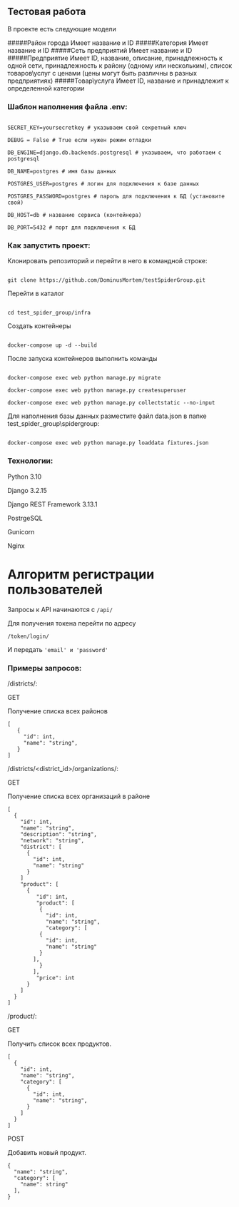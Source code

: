 ## Тестовая работа

В проекте есть следующие модели

#####Район города
Имеет название и ID
#####Категория
Имеет название и ID
#####Сеть предприятий
Имеет название и ID
#####Предприятие
Имеет ID, название, описание, принадлежность к одной сети, принадлежность к району (одному или нескольким), список товаров\услуг с ценами (цены могут быть различны в разных предприятиях)
#####Товар\услуга
Имеет ID, название и принадлежит к определенной категории
 

### Шаблон наполнения файла .env: 

 

``` 

SECRET_KEY=yoursecretkey # указываем свой секретный ключ

DEBUG = False # True если нужен режим отладки

DB_ENGINE=django.db.backends.postgresql # указываем, что работаем с postgresql 

DB_NAME=postgres # имя базы данных 

POSTGRES_USER=postgres # логин для подключения к базе данных 

POSTGRES_PASSWORD=postgres # пароль для подключения к БД (установите свой) 

DB_HOST=db # название сервиса (контейнера) 

DB_PORT=5432 # порт для подключения к БД  

``` 

 

 

### Как запустить проект: 

 

Клонировать репозиторий и перейти в него в командной строке: 

``` 

git clone https://github.com/DominusMortem/testSpiderGroup.git 

``` 

 
Перейти в каталог
``` 

cd test_spider_group/infra 

``` 

Создать контейнеры 

``` 

docker-compose up -d --build 

``` 

После запуска контейнеров выполнить команды 

``` 

docker-compose exec web python manage.py migrate 

docker-compose exec web python manage.py createsuperuser 

docker-compose exec web python manage.py collectstatic --no-input 

``` 

Для наполнения базы данных разместите файл data.json в папке test_spider_group\spidergroup: 

``` 

docker-compose exec web python manage.py loaddata fixtures.json 

``` 

 

### Технологии: 

Python 3.10 

Django 3.2.15

Django REST Framework 3.13.1

PostrgeSQL 

Gunicorn

Nginx 

 

# Алгоритм регистрации пользователей 


Запросы к API начинаются с ```/api/```

Для получения токена перейти по адресу
```
/token/login/
```
И передать ```'email' и 'password'```

### Примеры запросов: 




 /districts/: 

GET 

Получение списка всех районов 


``` 
[
   { 
     "id": int, 
     "name": "string", 
   }
] 
``` 

 /districts/<district_id>/organizations/: 

GET 

Получение списка всех организаций в районе

```  
[ 
  { 
    "id": int, 
    "name": "string", 
    "description": "string",
    "network": "string",
    "district": [ 
      { 
        "id": int, 
        "name": "string" 
      } 
    ]
    "product": [ 
      { 
         "id": int, 
         "product": [ 
          { 
            "id": int, 
            "name": "string",
            "category": [ 
          { 
            "id": int, 
            "name": "string" 
          } 
        ], 
          } 
        ],
         "price": int
      }
    ]
  } 
] 

```

/product/: 

GET 

Получить список всех продуктов.

``` 
[ 
  { 
    "id": int, 
    "name": "string", 
    "category": [ 
      { 
        "id": int, 
        "name": "string", 
      } 
    ] 
  } 
] 
``` 

POST 

Добавить новый продукт. 

``` 
{ 
  "name": "string", 
  "category": [ 
    "name": string" 
  ], 
} 
``` 